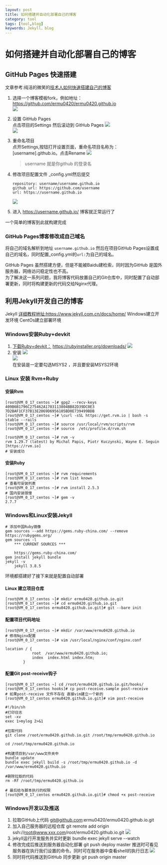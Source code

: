 ```yaml
---
layout: post
title: 如何搭建并自动化部署自己的博客
category: tool
tags: [tool,blog]
keywords: Jekyll，blog
---
```


# 如何搭建并自动化部署自己的博客

## GitHub Pages 快速搭建
文章参考:纯洁的微笑的[技术人如何快速搭建自己的博客](http://www.ityouknow.com/other/2018/09/16/create-blog.html)

1. 选择一个博客模板fork，例如地址：[https://github.com/ermu0420/ermu0420.github.io ](https://github.com/ermu0420/ermu0420.github.io)<br>
![](http://118.24.21.49/image/2019/create-blog/fork.png)<br>
2. 设置 GitHub Pages <br>
点击项目的Settings  然后滚动到 GitHub Pages 
![](http://118.24.21.49/image/2019/create-blog/setting-1.png)<br>
![](http://118.24.21.49/image/2019/create-blog/setting-2.png)<br>
3. 重命名项目  
点开Settings,按钮打开设置页面，重命名项目名称为：[username].github.io。点击Rename
![](http://118.24.21.49/image/2019/create-blog/setting-3.png)<br>
    > username 就是你github 的登录名

4. 修改项目配置文件 _config.yml然后提交  
    ~~~
    repository: username/username.github.io
    github_url: https://github.com/username
    url: https://username.github.io
    ~~~
    ![](http://118.24.21.49/image/2019/create-blog/setting-4.png)<br>
5. 进入 https://username.github.io/ 博客就正常运行了<br>

一个简单的博客到此就构建完成
### GitHub Pages博客修改成自己域名  
将自己的域名解析到地址 ` username.github.io ` 然后在项目GitHub Pages设置成自己的域名，同时配置_config.yml的`url:`为自己的域名。

GitHub Pages 虽然搭建方便，但是不能被Baidu建检索，同时因为GitHub 是国外服务器，网络访问稳定性也不高。  
为了解决这一系列问题，我将博客代码放置自己的Git仓库中，同时配置了自动部署更新，同时将构建更新的代码交给Nginx代理。

## 利用Jekyll开发自己的博客
 Jekyll [详细教程地址:](https://www.jekyll.com.cn/docs/home/)https://www.jekyll.com.cn/docs/home/
 Windows建立开发环境 CentOs建立部署环境
### Windows安装Ruby+devkit
1. [下载Ruby+devkit：](https://rubyinstaller.org/downloads/) https://rubyinstaller.org/downloads/
![](http://118.24.21.49/image/2019/create-blog/ruby+devkit.png)<br>
2. 安装 
![](http://118.24.21.49/image/2019/create-blog/ruby+devkit-install.png)<br>
![](http://118.24.21.49/image/2019/create-blog/MSYS2-install.png)<br>
在安装是一定要勾选MSYS2 ，并且要安装MSYS2环境

### Linux 安装 Rvm+Ruby
#### 安装Rvm
~~~
[root@VM_0_17_centos ~]# gpg2 --recv-keys 409B6B1796C275462A1703113804BB82D39DC0E3 7D2BAF1CF37B13E2069D6956105BD0E739499BDB
[root@VM_0_17_centos ~]# \curl -sSL https://get.rvm.io | bash -s stable --rails
[root@VM_0_17_centos ~]# source /usr/local/rvm/scripts/rvm
[root@VM_0_17_centos ~]# source  /etc/profile.d/rvm.sh

[root@VM_0_17_centos ~]# rvm -v
rvm 1.29.7 (latest) by Michal Papis, Piotr Kuczynski, Wayne E. Seguin [https://rvm.io]
# 安装成功
~~~
#### 安装Ruby
~~~
[root@VM_0_17_centos ~]# rvm requirements
[root@VM_0_17_centos ~]# rvm list known 
# 查看可安装列表
[root@VM_0_17_centos ~]# rvm install 2.5.3
# 国内安装很慢
[root@VM_0_17_centos ~]# gem -v
2.7.7
~~~
### Windows和Linux安装Jekyll
~~~
# 添加中国Ruby镜像
gem sources --add https://gems.ruby-china.com/ --remove https://rubygems.org/
gem sources -l
    *** CURRENT SOURCES ***
    
    https://gems.ruby-china.com/
gem install jekyll bundle
jekyll -v
    jekyll 3.8.5
~~~
环境都搭建好了接下来就是配置自动部署
#### Linux 建立项目仓库 
~~~
[root@VM_0_17_centos ~]# mkdir ermu0420.github.io.git
[root@VM_0_17_centos ~]# cd ermu0420.github.io.git
[root@VM_0_17_centos ermu0420.github.io.git]# git --bare init
~~~
#### 配置项目代码地址
~~~
[root@VM_0_17_centos ~]# mkdir /var/www/ermu0420.github.io
# 修改Nginx配置
[root@VM_0_17_centos ~]# vim /usr/local/nginx/conf/nginx.conf

location / {
            root  /var/www/ermu0420.github.io;
            index  index.html index.htm;
        }

~~~
#### 配置Git post-receive钩子
~~~
[root@VM_0_17_centos ~] cd /root/ermu0420.github.io.git/hooks/
[root@VM_0_17_centos hooks]# cp post-receive.sample post-receive
# 如果post-receive 文件不存在 直接vim建立一个新的
[root@VM_0_17_centos ermu0420.github.io.git]# vim post-receive

#!/bin/sh
#打印日志
set -xv
exec 1>mylog 2>&1

#拉取代码
git clone /root/ermu0420.github.io.git /root/tmp/ermu0420.github.io

cd /root/tmp/ermu0420.github.io

#构建项目到/var/www文件夹中
bundle update
bundle exec jekyll build -s /root/tmp/ermu0420.github.io -d /var/www/ermu0420.github.io

#删除拉取的代码
rm -Rf /root/tmp/ermu0420.github.io

# 最后给与脚本执行的权限
[root@VM_0_17_centos ermu0420.github.io.git]# chmod +x post-receive
~~~
### Windows开发以及推送
1. 拉取GitHub上代码 git@github.com:ermu0420/ermu0420.github.io.git
2. 加入自己服务器的远程仓库 git remote add origin ssh://root@www.xxx.com/root/ermu0420.github.io.git
![](http://118.24.21.49/image/2019/create-blog/git-remote.png)<br>
3. jekyll运行开发服务并实时更新 bundle exec jekyll serve --watch
4. 修改完成后推送到服务器自动化部署 git push deploy master 
推送时可看见服务器在执行我们设置的命令。同时可在服务器中查看shell的执行日志
![](http://118.24.21.49/image/2019/create-blog/git-push.png)<br>
5. 同时将代码推送到GitHub 同步更新 git push origin master 
